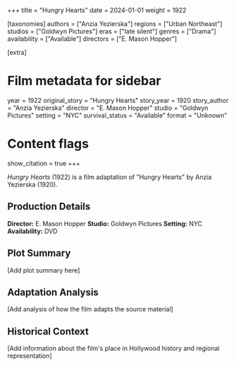 +++
title = "Hungry Hearts"
date = 2024-01-01
weight = 1922

[taxonomies]
authors = ["Anzia Yezierska"]
regions = ["Urban Northeast"]
studios = ["Goldwyn Pictures"]
eras = ["late silent"]
genres = ["Drama"]
availability = ["Available"]
directors = ["E. Mason Hopper"]

[extra]
# Film metadata for sidebar
year = 1922
original_story = "Hungry Hearts"
story_year = 1920
story_author = "Anzia Yezierska"
director = "E. Mason Hopper"
studio = "Goldwyn Pictures"
setting = "NYC"
survival_status = "Available"
format = "Unknown"

# Content flags
show_citation = true
+++

*Hungry Hearts* (1922) is a film adaptation of "Hungry Hearts" by Anzia Yezierska (1920).

## Production Details

**Director:** E. Mason Hopper
**Studio:** Goldwyn Pictures
**Setting:** NYC
**Availability:** DVD

## Plot Summary

[Add plot summary here]

## Adaptation Analysis

[Add analysis of how the film adapts the source material]

## Historical Context

[Add information about the film's place in Hollywood history and regional representation]


